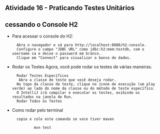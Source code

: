 ## Atividade 16 - Praticando Testes Unitários

## cessando o Console H2

- Para acessar o console do H2:

        Abra o navegador e vá para http://localhost:8080/h2-console.
        Configure o campo "JDBC URL" como jdbc:h2:mem:testdb, com o username sa e deixe o password em branco.
        Clique em "Connect" para visualizar o banco de dados.

- Rodar os Testes
    Agora, você pode rodar os testes de várias maneiras.

        Rodar Testes Específicos
         Abra a classe de teste que você deseja rodar.
        No topo da classe de teste, clique no ícone de execução (um play verde) ao lado do nome da classe ou do método de teste específico.
        O IntelliJ irá compilar e executar os testes, exibindo os resultados na janela de Run.
        Rodar Todos os Testes

- Como rodar pelo terminal

        copie e cole este comando se voce tiver maven
                
                mvn test